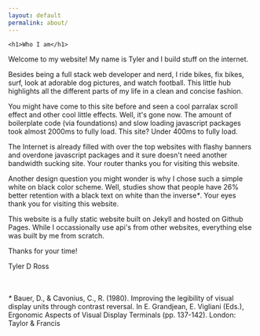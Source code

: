 ```yaml
---
layout: default
permalink: about/
---
```



<div class ="contain">

    <h1>Who I am</h1>

<p>Welcome to my website! My name is Tyler and I build stuff on the internet.</p>

<p>Besides being a full stack web developer and nerd, I ride bikes, fix bikes, surf, look at adorable dog pictures, and watch football. This little hub highlights all the different parts of my life in a clean and concise fashion.</p>

<p>You might have come to this site before and seen a cool parralax scroll effect and other cool little effects. Well, it's gone now. The amount of boilerplate code (via foundations) and slow loading javascript packages took almost 2000ms to fully load. This site? Under 400ms to fully load.</p>

<p>The Internet is already filled with over the top websites with flashy banners and overdone javascript packages and it sure doesn't need another bandwidth sucking site. Your router thanks you for visiting this website.</p>

<p>Another design question you might wonder is why I chose such a simple white on black color scheme. Well, studies show that people have 26% better retention with a black text on white than the inverse<i>*</i>. Your eyes thank you for visiting this website.</p>


<p>This website is a fully static website built on Jekyll and hosted on Github Pages. While I occassionally use api's from other websites, everything else was built by me from scratch.</p>

<p>Thanks for your time!</p>




<p>Tyler D Ross</p>



<br><br>
<i>*</i> Bauer, D., & Cavonius, C., R. (1980). Improving the legibility of visual display units through contrast reversal. In E. Grandjean, E. Vigliani (Eds.), Ergonomic Aspects of Visual Display Terminals (pp. 137-142). London: Taylor & Francis




</div>
